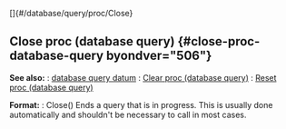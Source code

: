 []{#/database/query/proc/Close}
  ## Close proc (database query) {#close-proc-database-query byondver="506"}
  **See also:**
  :   [database query datum](ref/database/query)
  :   [Clear proc (database query)](ref/database/query/proc/Clear)
  :   [Reset proc (database query)](ref/database/query/proc/Reset)
  <!-- -->
  **Format:**
  :   Close()
  Ends a query that is in progress. This is usually done automatically and
  shouldn\'t be necessary to call in most cases.